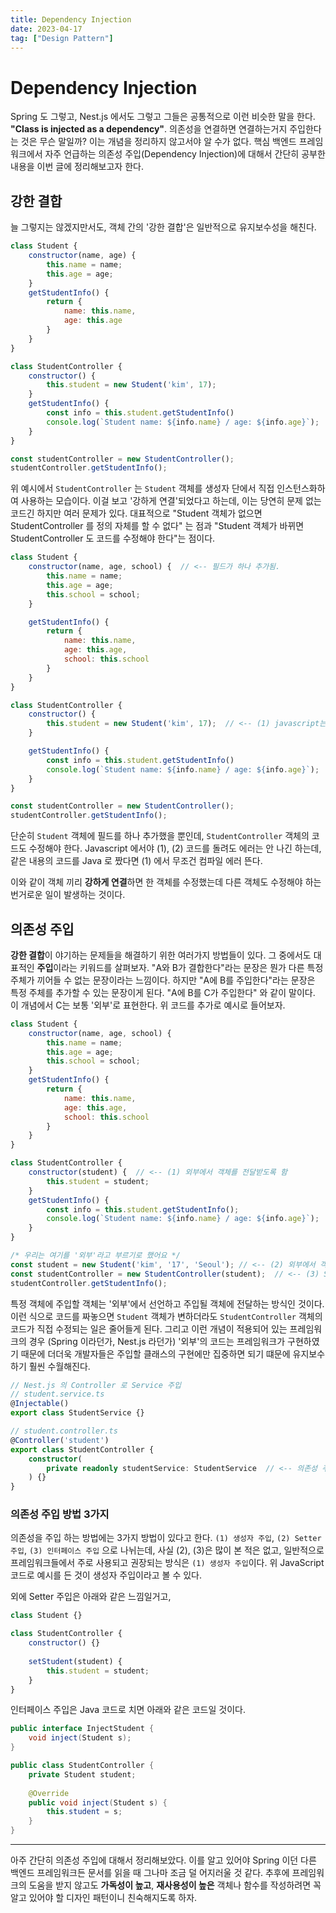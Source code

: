 ```yaml
---
title: Dependency Injection
date: 2023-04-17
tag: ["Design Pattern"]
---
```


# Dependency Injection

Spring 도 그렇고, Nest.js 에서도 그렇고 그들은 공통적으로 이런 비슷한 말을 한다. **"Class is injected as a dependency"**.
의존성을 연결하면 연결하는거지 주입한다는 것은 무슨 말일까? 이는 개념을 정리하지 않고서야 알 수가 없다.
핵심 백엔드 프레임워크에서 자주 언급하는 의존성 주입(Dependency Injection)에 대해서 간단히 공부한 내용을 이번 글에 정리해보고자 한다.

## 강한 결합

늘 그렇지는 않겠지만서도, 객체 간의 '강한 결합'은 일반적으로 유지보수성을 해친다.

```javascript
class Student {
    constructor(name, age) {
        this.name = name;
        this.age = age;
    }
    getStudentInfo() {
        return {
            name: this.name,
            age: this.age
        }
    }
}

class StudentController {
    constructor() {
        this.student = new Student('kim', 17);
    }
    getStudentInfo() {
        const info = this.student.getStudentInfo()
        console.log(`Student name: ${info.name} / age: ${info.age}`);
    }
}

const studentController = new StudentController();
studentController.getStudentInfo();
```

위 예시에서 `StudentController` 는 `Student` 객체를 생성자 단에서 직접 인스턴스화하여 사용하는 모습이다. 이걸 보고 '강하게 연결'되었다고
하는데, 이는 당연히 문제 없는 코드긴 하지만 여러 문제가 있다. 대표적으로 "Student 객체가 없으면 StudentController 를 정의 자체를 할 수 없다"
는 점과 "Student 객체가 바뀌면 StudentController 도 코드를 수정해야 한다"는 점이다.

```javascript
class Student {
    constructor(name, age, school) {  // <-- 필드가 하나 추가됨.
        this.name = name;
        this.age = age;
        this.school = school;
    }

    getStudentInfo() {
        return {
            name: this.name,
            age: this.age,
            school: this.school
        }
    }
}

class StudentController {
    constructor() {
        this.student = new Student('kim', 17);  // <-- (1) javascript는 에러가 안 나긴 하는데 고치긴 해야 할 듯.
    }

    getStudentInfo() {
        const info = this.student.getStudentInfo()
        console.log(`Student name: ${info.name} / age: ${info.age}`);  // <-- (2) 얘도 고치는 건 선택이지만 어쨌든 수정하긴 해야 할 듯.
    }
}

const studentController = new StudentController();
studentController.getStudentInfo();
```

단순히 `Student` 객체에 필드를 하나 추가했을 뿐인데, `StudentController` 객체의 코드도 수정해야 한다. Javascript 에서야 (1), (2) 코드를
돌려도 에러는 안 나긴 하는데, 같은 내용의 코드를 Java 로 짰다면 (1) 에서 무조건 컴파일 에러 뜬다.

이와 같이 객체 끼리 **강하게 연결**하면 한 객체를 수정했는데 다른 객체도 수정해야 하는 번거로운 일이 발생하는 것이다.

## 의존성 주입

**강한 결합**이 야기하는 문제들을 해결하기 위한 여러가지 방법들이 있다. 그 중에서도 대표적인 **주입**이라는 키워드를 살펴보자.
"A와 B가 결합한다"라는 문장은 뭔가 다른 특정 주체가 끼어들 수 없는 문장이라는 느낌이다.
하지만 "A에 B를 주입한다"라는 문장은 특정 주체를 추가할 수 있는 문장이게 된다. "A에 B를 C가 주입한다" 와 같이 말이다.
이 개념에서 C는 보통 '외부'로 표현한다. 위 코드를 추가로 예시로 들어보자.

```javascript
class Student {
    constructor(name, age, school) {
        this.name = name;
        this.age = age;
        this.school = school;
    }
    getStudentInfo() {
        return {
            name: this.name,
            age: this.age,
            school: this.school
        }
    }
}

class StudentController {
    constructor(student) {  // <-- (1) 외부에서 객체를 전달받도록 함
        this.student = student;
    }
    getStudentInfo() {
        const info = this.student.getStudentInfo();
        console.log(`Student name: ${info.name} / age: ${info.age}`);
    }
}

/* 우리는 여기를 '외부'라고 부르기로 했어요 */
const student = new Student('kim', '17', 'Seoul'); // <-- (2) 외부에서 객체를 생성하고
const studentController = new StudentController(student);  // <-- (3) StudentController 에 주입
studentController.getStudentInfo();
```

특정 객체에 주입할 객체는 '외부'에서 선언하고 주입될 객체에 전달하는 방식인 것이다.
이런 식으로 코드를 짜놓으면 `Student` 객체가 변하더라도 `StudentController` 객체의 코드가 직접 수정되는 일은 줄어들게 된다.
그리고 이런 개념이 적용되어 있는 프레임워크의 경우 (Spring 이라던가, Nest.js 라던가) '외부'의 코드는 프레임워크가 구현하였기 때문에 더더욱
개발자들은 주입할 클래스의 구현에만 집중하면 되기 떄문에 유지보수하기 훨씬 수월해진다.

```typescript
// Nest.js 의 Controller 로 Service 주입
// student.service.ts
@Injectable()
export class StudentService {}

// student.controller.ts
@Controller('student')
export class StudentController {
    constructor(
        private readonly studentService: StudentService  // <-- 의존성 주입
    ) {}
}
```

### 의존성 주입 방법 3가지

의존성을 주입 하는 방법에는 3가지 방법이 있다고 한다. `(1) 생성자 주입`, `(2) Setter 주입`, `(3) 인터페이스 주입` 으로 나뉘는데,
사실 (2), (3)은 많이 본 적은 없고, 일반적으로 프레임워크들에서 주로 사용되고 권장되는 방식은 `(1) 생성자 주입`이다. 위 JavaScript 코드로
예시를 든 것이 생성자 주입이라고 볼 수 있다.

외에 Setter 주입은 아래와 같은 느낌일거고,

```javascript
class Student {}

class StudentController {
    constructor() {}
    
    setStudent(student) {
        this.student = student;
    }
}
```

인터페이스 주입은 Java 코드로 치면 아래와 같은 코드일 것이다.

```java
public interface InjectStudent {
    void inject(Student s);
}

public class StudentController {
    private Student student;
    
    @Override
    public void inject(Student s) {
        this.student = s;
    }
}
```

---

아주 간단히 의존성 주입에 대해서 정리해보았다. 이를 알고 있어야 Spring 이던 다른 백엔드 프레임워크든 문서를 읽을 때 그나마 조금 덜 어지러울 것 같다.
추후에 프레임워크의 도움을 받지 않고도 **가독성이 높고**, **재사용성이 높은** 객체나 함수를 작성하려면 꼭 알고 있어야 할 디자인 패턴이니
친숙해지도록 하자.